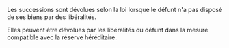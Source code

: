 Les successions sont dévolues selon la loi lorsque le défunt n'a pas disposé de ses biens par des libéralités.

Elles peuvent être dévolues par les libéralités du défunt dans la mesure compatible avec la réserve héréditaire.
